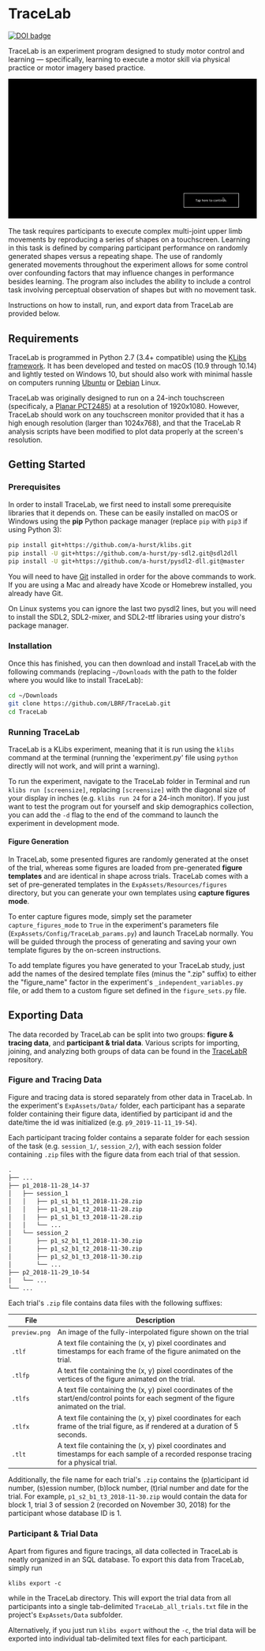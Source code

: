 # TraceLab

[![DOI badge](https://img.shields.io/badge/doi-10.1016/j.bbr.2018.10.030-green.svg)](https://doi.org/10.1016/j.bbr.2018.10.030) 

TraceLab is an experiment program designed to study motor control and learning — specifically, learning to execute a motor skill via physical practice or motor imagery based practice.

![tracelab_animation](tracelab_heart.gif)

The task requires participants to execute complex multi-joint upper limb movements by reproducing a series of shapes on a touchscreen. Learning in this task is defined by comparing participant performance on randomly generated shapes versus a repeating shape. The use of randomly generated movements throughout the experiment allows for some control over confounding factors that may influence changes in performance besides learning. The program also includes the ability to include a control task involving perceptual observation of shapes but with no movement task.

Instructions on how to install, run, and export data from TraceLab are provided below.

## Requirements

TraceLab is programmed in Python 2.7 (3.4+ compatible) using the [KLibs framework](https://github.com/a-hurst/klibs). It has been developed and tested on macOS (10.9 through 10.14) and lightly tested on Windows 10, but should also work with minimal hassle on computers running [Ubuntu](https://www.ubuntu.com/download/desktop) or [Debian](https://www.debian.org/distrib/) Linux.

TraceLab was originally designed to run on a 24-inch touchscreen (specificaly, a [Planar PCT2485](https://www.amazon.com/Planar-PCT2485-Widescreen-Multi-Touch-Monitor/dp/B00DFB8KRQ)) at a resolution of 1920x1080. However, TraceLab should work on any touchscreen monitor provided that it has a high enough resolution (larger than 1024x768), and that the TraceLab R analysis scripts have been modified to plot data properly at the screen's resolution. 

## Getting Started

### Prerequisites

In order to install TraceLab, we first need to install some prerequisite libraries that it depends on. These can be easily installed on macOS or Windows using the **pip** Python package manager (replace `pip` with `pip3` if using Python 3):

```bash
pip install git+https://github.com/a-hurst/klibs.git
pip install -U git+https://github.com/a-hurst/py-sdl2.git@sdl2dll
pip install -U git+https://github.com/a-hurst/pysdl2-dll.git@master
```

You will need to have [Git](https://git-scm.com/downloads) installed in order for the above commands to work. If you are using a Mac and already have Xcode or Homebrew installed, you already have Git.

On Linux systems you can ignore the last two pysdl2 lines, but you will need to install the SDL2, SDL2-mixer, and SDL2-ttf libraries using your distro's package manager.

### Installation

Once this has finished, you can then download and install TraceLab with the following commands (replacing `~/Downloads` with the path to the folder where you would like to install TraceLab):

```bash
cd ~/Downloads
git clone https://github.com/LBRF/TraceLab.git
cd TraceLab
```

### Running TraceLab

TraceLab is a KLibs experiment, meaning that it is run using the `klibs` command at the terminal (running the 'experiment.py' file using `python` directly will not work, and will print a warning).

To run the experiment, navigate to the TraceLab folder in Terminal and run `klibs run [screensize]`,
replacing `[screensize]` with the diagonal size of your display in inches (e.g. `klibs run 24` for a 24-inch monitor). If you just want to test the program out for yourself and skip demographics collection, you can add the `-d` flag to the end of the command to launch the experiment in development mode.


#### Figure Generation

In TraceLab, some presented figures are randomly generated at the onset of the trial, whereas some figures are loaded from pre-generated **figure templates** and are identical in shape across trials. TraceLab comes with a set of pre-generated templates in the `ExpAssets/Resources/figures` directory, but you can generate your own templates using **capture figures mode**.

To enter capture figures mode, simply set the parameter `capture_figures_mode` to `True` in the experiment's parameters file (`ExpAssets/Config/TraceLab_params.py`) and launch TraceLab normally. You will be guided through the process of generating and saving your own template figures by the on-screen instructions.

To add template figures you have generated to your TraceLab study, just add the names of the desired template files (minus the ".zip" suffix) to either the "figure_name" factor in the experiment's `_independent_variables.py` file, or add them to a custom figure set defined in the `figure_sets.py` file.


## Exporting Data

The data recorded by TraceLab can be split into two groups: **figure & tracing data**, and **participant & trial data**. Various scripts for importing, joining, and analyzing both groups of data can be found in the [TraceLabR](https://github.com/LBRF/TraceLabR/) repository.

### Figure and Tracing Data

Figure and tracing data is stored separately from other data in TraceLab. In the experiment's `ExpAssets/Data/` folder, each participant has a separate folder containing their figure data, identified by participant id and the date/time the id was initialized (e.g. `p9_2019-11-11_19-54`).

Each participant tracing folder contains a separate folder for each session of the task (e.g. `session_1/`, `session_2/`), with each session folder containing `.zip` files with the figure data from each trial of that session.

```
.
├── ...
├── p1_2018-11-28_14-37
│   ├── session_1
│   │   ├── p1_s1_b1_t1_2018-11-28.zip
│   │   ├── p1_s1_b1_t2_2018-11-28.zip
│   │   ├── p1_s1_b1_t3_2018-11-28.zip
│   │   └── ...
│   └── session_2
│       ├── p1_s2_b1_t1_2018-11-30.zip
│       ├── p1_s2_b1_t2_2018-11-30.zip
│       ├── p1_s2_b1_t3_2018-11-30.zip
│       └── ...
├── p2_2018-11-29_10-54
|   └── ...
└── ...
```
Each trial's `.zip` file contains data files with the following suffixes:

File | Description
--- | ---
`preview.png` | An image of the fully-interpolated figure shown on the trial
`.tlf` | A text file containing the (x, y) pixel coordinates and timestamps for each frame of the figure animated on the trial.
`.tlfp` | A text file containing the (x, y) pixel coordinates of the vertices of the figure animated on the trial.
`.tlfs` | A text file containing the (x, y) pixel coordinates of the start/end/control points for each segment of the figure animated on the trial.
`.tlfx` | A text file containing the (x, y) pixel coordinates for each frame of the trial figure, as if rendered at a duration of 5 seconds.
`.tlt` | A text file containing the (x, y) pixel coordinates and timestamps for each sample of a recorded response tracing for a physical trial.

Additionally, the file name for each trial's `.zip` contains the (p)articipant id number, (s)ession number, (b)lock number, (t)rial number and date for the trial. For example, `p1_s2_b1_t3_2018-11-30.zip` would contain the data for block 1, trial 3 of session 2 (recorded on November 30, 2018) for the participant whose database ID is 1.

### Participant & Trial Data

Apart from figures and figure tracings, all data collected in TraceLab is neatly organized in an SQL database. To export this data from TraceLab, simply run

```
klibs export -c 
```

while in the TraceLab directory. This will export the trial data from all participants into a single tab-delimited `TraceLab_all_trials.txt` file in the project's `ExpAssets/Data` subfolder.

Alternatively, if you just run `klibs export` without the `-c`, the trial data will be exported into individual tab-delimited text files for each participant.